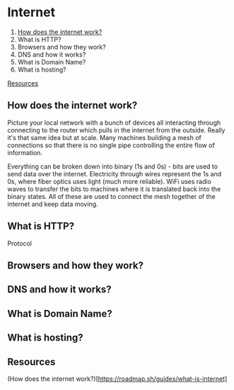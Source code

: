 # Internet
1. [How does the internet work?](how-does-the-internet-work?)
2. What is HTTP?
3. Browsers and how they work?
4. DNS and how it works?
5. What is Domain Name?
6. What is hosting?

[Resources](resources)

## How does the internet work?
Picture your local network with a bunch of devices all interacting through connecting to the router which pulls in the internet from the outside. Really it's that same idea but at scale. Many machines building a mesh of connections so that there is no single pipe controlling the entire flow of information.

Everything can be broken down into binary (1s and 0s) - bits are used to send data over the internet. Electricity through wires represent the 1s and 0s, where fiber optics uses light (much more reliable). WiFi uses radio waves to transfer the bits to machines where it is translated back into the binary states. All of these are used to connect the mesh together of the internet and keep data moving.

## What is HTTP?
Protocol

## Browsers and how they work?

## DNS and how it works?

## What is Domain Name?

## What is hosting?



## Resources
(How does the internet work?)[https://roadmap.sh/guides/what-is-internet]
